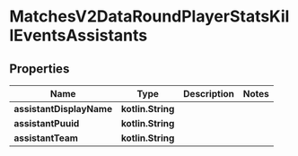 
# MatchesV2DataRoundPlayerStatsKillEventsAssistants

## Properties
| Name | Type | Description | Notes |
| ------------ | ------------- | ------------- | ------------- |
| **assistantDisplayName** | **kotlin.String** |  |  |
| **assistantPuuid** | **kotlin.String** |  |  |
| **assistantTeam** | **kotlin.String** |  |  |



